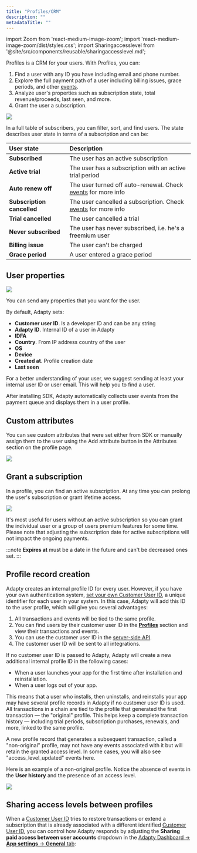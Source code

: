```yaml
---
title: "Profiles/CRM"
description: ""
metadataTitle: ""
---
```


import Zoom from 'react-medium-image-zoom';
import 'react-medium-image-zoom/dist/styles.css';
import Sharingaccesslevel from '@site/src/components/reusable/sharingaccesslevel.md';

Profiles is a CRM for your users. With Profiles, you can:

1. Find a user with any ID you have including email and phone number.
2. Explore the full payment path of a user including billing issues, grace periods, and other [events](events).
3. Analyze user's properties such as subscription state, total revenue/proceeds, last seen, and more.
4. Grant the user a subscription.

<Zoom>
  <img src={require('./img/profiles.webp').default}
  style={{
    border: '1px solid #727272', /* border width and color */
    width: '700px', /* image width */
    display: 'block', /* for alignment */
    margin: '0 auto' /* center alignment */
  }}
/>
</Zoom>

In a full table of subscribers, you can filter, sort, and find users. The state describes user state in terms of a subscription and can be:

| User state                 | Description                                                                  |
| :------------------------- | :--------------------------------------------------------------------------- |
| **Subscribed**             | The user has an active subscription                                          |
| **Active trial**           | The user has a subscription with an active trial period                      |
| **Auto renew off**         | The user turned off auto-renewal. Check [events](events)  for more info  |
| **Subscription cancelled** | The user cancelled a subscription. Check [events](events)  for more info |
| **Trial cancelled**        | The user cancelled a trial                                                   |
| **Never subscribed**       | The user has never subscribed, i.e. he's a freemium user                     |
| **Billing issue**          | The user can't be charged                                                    |
| **Grace period**           | A user entered a grace period                                                |

## User properties

<Zoom>
  <img src={require('./img/ce8df4d-CleanShot_2023-06-26_at_20.32.232x.webp').default}
  style={{
    border: '1px solid #727272', /* border width and color */
    width: '700px', /* image width */
    display: 'block', /* for alignment */
    margin: '0 auto' /* center alignment */
  }}
/>
</Zoom>

You can send any properties that you want for the user.

By default, Adapty sets:

- **Customer user ID**. Is a developer ID and can be any string
- **Adapty ID**. Internal ID of a user in Adapty
- **IDFA**
- **Country**. From IP address country of the user
- **OS**
- **Device**
- **Created at**. Profile creation date
- **Last seen**

For a better understanding of your user, we suggest sending at least your internal user ID or user email. This will help you to find a user.

After installing SDK, Adapty automatically collects user events from the payment queue and displays them in a user profile.

## Custom attributes

You can see custom attributes that were set either from SDK or manually assign them to the user using the Add attribute button in the Attributes section on the profile page.

<Zoom>
  <img src={require('./img/378c1fb-add_attribute.webp').default}
  style={{
    border: '1px solid #727272', /* border width and color */
    width: '700px', /* image width */
    display: 'block', /* for alignment */
    margin: '0 auto' /* center alignment */
  }}
/>
</Zoom>

## Grant a subscription

In a profile, you can find an active subscription. At any time you can prolong the user's subscription or grant lifetime access. 

<Zoom>
  <img src={require('./img/b1d74fd-edit_paid_access_level.webp').default}
  style={{
    border: '1px solid #727272', /* border width and color */
    width: '700px', /* image width */
    display: 'block', /* for alignment */
    margin: '0 auto' /* center alignment */
  }}
/>
</Zoom>

It's most useful for users without an active subscription so you can grant the individual user or a group of users premium features for some time. Please note that adjusting the subscription date for active subscriptions will not impact the ongoing payments.

:::note
**Expires at** must be a date in the future and can't be decreased ones set.
:::

## Profile record creation

Adapty creates an internal profile ID for every user. However, if you have your own authentication system, [set your own Customer User ID](identifying-users), a unique identifier for each user in your system. In this case, Adapty will add this ID to the user profile, which will give you several advantages:

1. All transactions and events will be tied to the same profile.
2. You can find users by their customer user ID in the [**Profiles**](profiles-crm) section and view their transactions and events.
3. You can use the customer user ID in the [server-side API](getting-started-with-server-side-api).
4. The customer user ID will be sent to all integrations.

If no customer user ID is passed to Adapty, Adapty will create a new additional internal profile ID in the following cases:

- When a user launches your app for the first time after installation and reinstallation.
- When a user logs out of your app.

This means that a user who installs, then uninstalls, and reinstalls your app may have several profile records in Adapty if no customer user ID is used. All transactions in a chain are tied to the profile that generated the first transaction — the "original" profile. This helps keep a complete transaction history — including trial periods, subscription purchases, renewals, and more, linked to the same profile. 

A new profile record that generates a subsequent transaction, called a "non-original" profile, may not have any events associated with it but will retain the granted access level. In some cases, you will also see "access_level_updated" events here.

Here is an example of a non-original profile. Notice the absence of events in the **User history** and the presence of an access level.

<Zoom>
  <img src={require('./img/98d0dad-non-original_profile.webp').default}
  style={{
    border: '1px solid #727272', /* border width and color */
    width: '700px', /* image width */
    display: 'block', /* for alignment */
    margin: '0 auto' /* center alignment */
  }}
/>
</Zoom>

## Sharing access levels between profiles

When a [Customer User ID](identifying-users#setting-customer-user-id-on-configuration) tries to restore transactions or extend a subscription that is already associated with a different identified [Customer User ID](identifying-users#setting-customer-user-id-on-configuration), you can control how Adapty responds by adjusting the **Sharing paid access between user accounts** dropdown in the [Adapty Dashboard -> **App settings** -> **General** tab](https://app.adapty.io/settings/general):

<Sharingaccesslevel />
